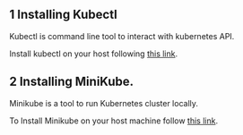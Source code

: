 ## 1 Installing Kubectl

Kubectl is command line tool to interact with kubernetes API.

Install kubectl on your host following [this link](https://kubernetes.io/docs/tasks/tools/install-kubectl/).

## 2 Installing MiniKube.

Minikube is a tool to run Kubernetes cluster locally.

To Install Minikube on your host machine follow [this link](https://github.com/kubernetes/minikube#installation).
